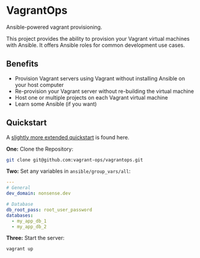 # VagrantOps

Ansible-powered vagrant provisioning.

This project provides the ability to provision your Vagrant virtual machines with Ansible. It offers Ansible roles for common development use cases.

## Benefits

* Provision Vagrant servers using Vagrant without installing Ansible on your host computer
* Re-provision your Vagrant server without re-building the virtual machine
* Host one or multiple projects on each Vagrant virtual machine
* Learn some Ansible (if you want)

## Quickstart

A [slightly more extended quickstart](/docs/quickstart.md) is found here.

**One:** Clone the Repository:

```bash
git clone git@github.com:vagrant-ops/vagrantops.git
```

**Two:** Set any variables in `ansible/group_vars/all`:

```yaml
---
# General
dev_domain: nonsense.dev

# Database
db_root_pass: root_user_password
databases:
  - my_app_db_1
  - my_app_db_2
```

**Three:** Start the server:

```bash
vagrant up
```

<!--

## Commands

* `mkdocs new [dir-name]` - Create a new project.
* `mkdocs serve` - Start the live-reloading docs server.
* `mkdocs build` - Build the documentation site.
* `mkdocs help` - Print this help message.

## Project layout

    mkdocs.yml    # The configuration file.
    docs/
        index.md  # The documentation homepage.
        ...       # Other markdown pages, images and other files.
-->

